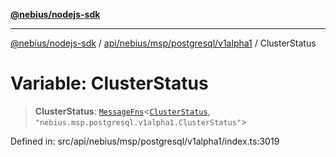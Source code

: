 [**@nebius/nodejs-sdk**](../../../../../../README.md)

***

[@nebius/nodejs-sdk](../../../../../../README.md) / [api/nebius/msp/postgresql/v1alpha1](../README.md) / ClusterStatus

# Variable: ClusterStatus

> **ClusterStatus**: [`MessageFns`](../../../../../../runtime/protos/core/interfaces/MessageFns.md)\<[`ClusterStatus`](../interfaces/ClusterStatus.md), `"nebius.msp.postgresql.v1alpha1.ClusterStatus"`\>

Defined in: src/api/nebius/msp/postgresql/v1alpha1/index.ts:3019
